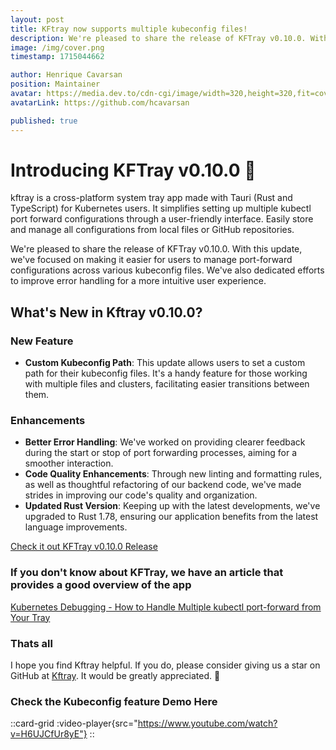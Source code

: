 ```yaml
---
layout: post
title: KFtray now supports multiple kubeconfig files!
description: We're pleased to share the release of KFTray v0.10.0. With this update, we've focused on making it easier for users to manage port-forward configurations across various kubeconfig files. We've also dedicated efforts to improve error handling for a more intuitive user experience.
image: /img/cover.png
timestamp: 1715044662

author: Henrique Cavarsan
position: Maintainer
avatar: https://media.dev.to/cdn-cgi/image/width=320,height=320,fit=cover,gravity=auto,format=auto/https%3A%2F%2Fdev-to-uploads.s3.amazonaws.com%2Fuploads%2Fuser%2Fprofile_image%2F1243406%2F70a23663-0e74-428f-9f28-9e83c6178188.jpeg
avatarLink: https://github.com/hcavarsan

published: true
---
```


# Introducing KFTray v0.10.0 🚀

kftray is a cross-platform system tray app made with Tauri (Rust and TypeScript) for Kubernetes users. It simplifies setting up multiple kubectl port forward configurations through a user-friendly interface. Easily store and manage all configurations from local files or GitHub repositories.


We're pleased to share the release of KFTray v0.10.0. With this update, we've focused on making it easier for users to manage port-forward configurations across various kubeconfig files. We've also dedicated efforts to improve error handling for a more intuitive user experience.




## What's New in Kftray v0.10.0?

### New Feature
- **Custom Kubeconfig Path**: This update allows users to set a custom path for their kubeconfig files. It's a handy feature for those working with multiple files and clusters, facilitating easier transitions between them.

### Enhancements
- **Better Error Handling**: We've worked on providing clearer feedback during the start or stop of port forwarding processes, aiming for a smoother interaction.
- **Code Quality Enhancements**: Through new linting and formatting rules, as well as thoughtful refactoring of our backend code, we've made strides in improving our code's quality and organization.
- **Updated Rust Version**: Keeping up with the latest developments, we've upgraded to Rust 1.78, ensuring our application benefits from the latest language improvements.

[Check it out KFTray v0.10.0 Release](https://github.com/hcavarsan/kftray/releases/tag/v0.10.0)

### If you don't know about KFTray, we have an article that provides a good overview of the app

[Kubernetes Debugging - How to Handle Multiple kubectl port-forward from Your Tray](https://kftray.app/blog/posts/3-kubernetes-debugging-handling)

### Thats all

I hope you find Kftray helpful. If you do, please consider giving us a star on GitHub at [Kftray](https://github.com/hcavarsan/kftray). It would be greatly appreciated. 🌟


### Check the Kubeconfig feature Demo Here

::card-grid
  :video-player{src="https://www.youtube.com/watch?v=H6UJCfUr8yE"}
::
